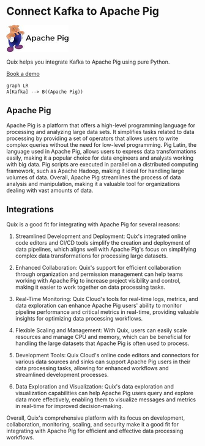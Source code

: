 # Connect Kafka to Apache Pig

![](./images/logo_1.jpg)

Quix helps you integrate Kafka to Apache Pig using pure Python.

<div>
<a class="md-button md-button--primary" href="https://share.hsforms.com/1iW0TmZzKQMChk0lxd_tGiw4yjw2?__hstc=175542013.2303933fbd746c0ac86d9ccbe9bc9100.1728383268831.1729603416735.1729620918855.31&__hssc=175542013.1.1729620918855&__hsfp=2132701734" target="_blank" style="margin-right:.5rem;">Book a demo</a>
<br/>
</div>

```mermaid
graph LR
A[Kafka] --> B((Apache Pig))
```

## Apache Pig

Apache Pig is a platform that offers a high-level programming language for processing and analyzing large data sets. It simplifies tasks related to data processing by providing a set of operators that allows users to write complex queries without the need for low-level programming. Pig Latin, the language used in Apache Pig, allows users to express data transformations easily, making it a popular choice for data engineers and analysts working with big data. Pig scripts are executed in parallel on a distributed computing framework, such as Apache Hadoop, making it ideal for handling large volumes of data. Overall, Apache Pig streamlines the process of data analysis and manipulation, making it a valuable tool for organizations dealing with vast amounts of data.

## Integrations

Quix is a good fit for integrating with Apache Pig for several reasons:

1. Streamlined Development and Deployment: Quix's integrated online code editors and CI/CD tools simplify the creation and deployment of data pipelines, which aligns well with Apache Pig's focus on simplifying complex data transformations for processing large datasets.

2. Enhanced Collaboration: Quix's support for efficient collaboration through organization and permission management can help teams working with Apache Pig to increase project visibility and control, making it easier to work together on data processing tasks.

3. Real-Time Monitoring: Quix Cloud's tools for real-time logs, metrics, and data exploration can enhance Apache Pig users' ability to monitor pipeline performance and critical metrics in real-time, providing valuable insights for optimizing data processing workflows.

4. Flexible Scaling and Management: With Quix, users can easily scale resources and manage CPU and memory, which can be beneficial for handling the large datasets that Apache Pig is often used to process.

5. Development Tools: Quix Cloud's online code editors and connectors for various data sources and sinks can support Apache Pig users in their data processing tasks, allowing for enhanced workflows and streamlined development processes.

6. Data Exploration and Visualization: Quix's data exploration and visualization capabilities can help Apache Pig users query and explore data more effectively, enabling them to visualize messages and metrics in real-time for improved decision-making.

Overall, Quix's comprehensive platform with its focus on development, collaboration, monitoring, scaling, and security make it a good fit for integrating with Apache Pig for efficient and effective data processing workflows.

